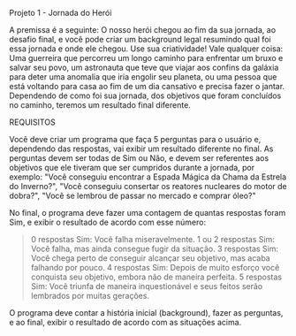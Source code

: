 Projeto 1 - Jornada do Herói

A premissa é a seguinte: O nosso herói chegou ao fim da sua jornada, ao desafio final, e você pode criar um background legal resumindo qual foi essa jornada e onde ele chegou. Use sua criatividade! Vale qualquer coisa: Uma guerreira que percorreu um longo caminho para enfrentar um bruxo e salvar seu povo, um astronauta que teve que viajar aos confins da galáxia para deter uma anomalia que iria engolir seu planeta, ou uma pessoa que está voltando para casa ao fim de um dia cansativo e precisa fazer o jantar.
Dependendo de como foi sua jornada, dos objetivos que foram concluídos no caminho, teremos um resultado final diferente.

REQUISITOS

Você deve criar um programa que faça 5 perguntas para o usuário e, dependendo das respostas, vai exibir um resultado diferente no final. As perguntas devem ser todas de Sim ou Não, e devem ser referentes aos objetivos que ele tiveram que ser cumpridos durante a jornada, por exemplo: "Você conseguiu encontrar a Espada Mágica da Chama da Estrela do Inverno?", "Você conseguiu consertar os reatores nucleares do motor de dobra?", "Você se lembrou de passar no mercado e comprar óleo?"

No final, o programa deve fazer uma contagem de quantas respostas foram Sim, e exibir o resultado de acordo com esse número:

> 0 respostas Sim: Você falha miseravelmente.
> 1 ou 2 respostas Sim: Você falha, mas ainda consegue fugir da situação.
> 3 respostas Sim: Você chega perto de conseguir alcançar seu objetivo, mas acaba falhando por pouco.
> 4 respostas Sim: Depois de muito esforço você conquista seu objetivo, embora não de maneira perfeita.
> 5 respostas Sim: Você triunfa de maneira inquestionável e seus feitos serão lembrados por muitas gerações.

O programa deve contar a história inicial (background), fazer as perguntas, e ao final, exibir o resultado de acordo com as situações acima.